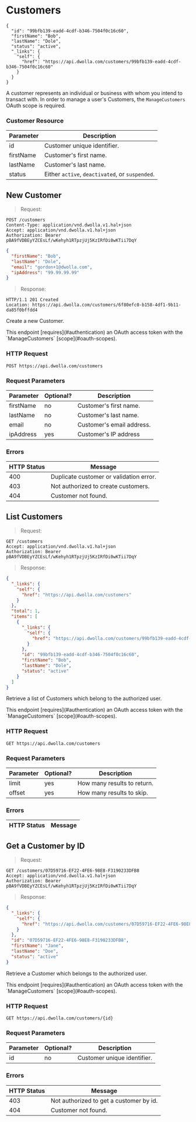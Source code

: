 # Customers

```shell
{
  "id": "99bfb139-eadd-4cdf-b346-7504f0c16c60",
  "firstName": "Bob",
  "lastName": "Dole",
  "status": "active",
  "_links": {
    "self": {
      "href": "https://api.dwolla.com/customers/99bfb139-eadd-4cdf-b346-7504f0c16c60"
    }
  }
}
```

A customer represents an individual or business with whom you intend to transact with. In order to manage a user's Customers, the `ManageCustomers` OAuth scope is required.

### Customer Resource

| Parameter | Description
|-----------|------------|
|id | Customer unique identifier.
|firstName | Customer's first name.
|lastName | Customer's last name.
|status | Either `active`, `deactivated`, or `suspended`.


## New Customer

> Request:

```shell
POST /customers
Content-Type: application/vnd.dwolla.v1.hal+json
Accept: application/vnd.dwolla.v1.hal+json
Authorization: Bearer pBA9fVDBEyYZCEsLf/wKehyh1RTpzjUj5KzIRfDi0wKTii7DqY
```

```json
{
  "firstName": "Bob",
  "lastName": "Dole",
  "email": "gordon+1@dwolla.com",
  "ipAddress": "99.99.99.99"
}
```

> Response:

```shell
HTTP/1.1 201 Created
Location: https://api.dwolla.com/customers/6f80efc0-b158-4df1-9b11-da85f0bffdd4
```

Create a new Customer.

<aside class="reminder">This endpoint [requires](#authentication) an OAuth access token with the `ManageCustomers` [scope](#oauth-scopes).</aside>

### HTTP Request
`POST https://api.dwolla.com/customers`

### Request Parameters
Parameter | Optional? | Description
----------|----------|-------------
firstName | no | Customer's first name.
lastName | no | Customer's last name.
email | no | Customer's email address.
ipAddress | yes | Customer's IP address

### Errors
| HTTP Status | Message |
|--------------|-------------|
| 400 | Duplicate customer or validation error.
| 403 | Not authorized to create customers. 
| 404 | Customer not found.

## List Customers

> Request:

```shell
GET /customers
Accept: application/vnd.dwolla.v1.hal+json
Authorization: Bearer pBA9fVDBEyYZCEsLf/wKehyh1RTpzjUj5KzIRfDi0wKTii7DqY
```

> Response:

```json
{
  "_links": {
    "self": {
      "href": "https://api.dwolla.com/customers"
    }
  },
  "total": 1,
  "items": [
    {
      "_links": {
        "self": {
          "href": "https://api.dwolla.com/customers/99bfb139-eadd-4cdf-b346-7504f0c16c60"
        }
      },
      "id": "99bfb139-eadd-4cdf-b346-7504f0c16c60",
      "firstName": "Bob",
      "lastName": "Dole",
      "status": "active"
    }
  ]
}
```

Retrieve a list of Customers which belong to the authorized user.

<aside class="reminder">This endpoint [requires](#authentication) an OAuth access token with the `ManageCustomers` [scope](#oauth-scopes).</aside>

### HTTP Request
`GET https://api.dwolla.com/customers`

### Request Parameters

Parameter | Optional? | Description
----------|------------|-------------
limit | yes | How many results to return.
offset | yes | How many results to skip.

### Errors
| HTTP Status | Message |
|--------------|-------------|

## Get a Customer by ID

> Request:

```shell
GET /customers/07D59716-EF22-4FE6-98E8-F3190233DFB8
Accept: application/vnd.dwolla.v1.hal+json
Authorization: Bearer pBA9fVDBEyYZCEsLf/wKehyh1RTpzjUj5KzIRfDi0wKTii7DqY
```

> Response:

```json
{
  "_links": {
    "self": {
      "href": "https://api.dwolla.com/customers/07D59716-EF22-4FE6-98E8-F3190233DFB8"
    }
  },
  "id": "07D59716-EF22-4FE6-98E8-F3190233DFB8",
  "firstName": "Jane",
  "lastName": "Doe",
  "status": "active"
}
```

Retrieve a Customer which belongs to the authorized user.

<aside class="reminder">This endpoint [requires](#authentication) an OAuth access token with the `ManageCustomers` [scope](#oauth-scopes).</aside>

### HTTP Request
`GET https://api.dwolla.com/customers/{id}`

### Request Parameters

Parameter | Optional? | Description
----------|------------|-------------
id | no | Customer unique identifier.

### Errors
| HTTP Status | Message |
|--------------|-------------|
| 403 | Not authorized to get a customer by id. |
| 404 | Customer not found. |